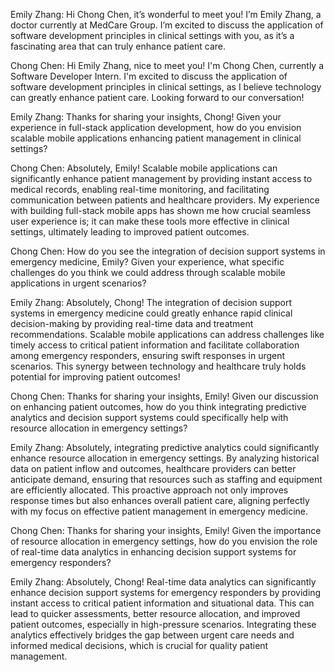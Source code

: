   

Emily Zhang:
	Hi Chong Chen, it’s wonderful to meet you! I’m Emily Zhang, a doctor currently at MedCare Group. I’m excited to discuss the application of software development principles in clinical settings with you, as it’s a fascinating area that can truly enhance patient care.

Chong Chen:
	Hi Emily Zhang, nice to meet you! I'm Chong Chen, currently a Software Developer Intern. I'm excited to discuss the application of software development principles in clinical settings, as I believe technology can greatly enhance patient care. Looking forward to our conversation!

Emily Zhang:
	Thanks for sharing your insights, Chong! Given your experience in full-stack application development, how do you envision scalable mobile applications enhancing patient management in clinical settings?

Chong Chen: 
	Absolutely, Emily! Scalable mobile applications can significantly enhance patient management by providing instant access to medical records, enabling real-time monitoring, and facilitating communication between patients and healthcare providers. My experience with building full-stack mobile apps has shown me how crucial seamless user experience is; it can make these tools more effective in clinical settings, ultimately leading to improved patient outcomes.

Chong Chen: 
	How do you see the integration of decision support systems in emergency medicine, Emily? Given your experience, what specific challenges do you think we could address through scalable mobile applications in urgent scenarios?

Emily Zhang: 
	Absolutely, Chong! The integration of decision support systems in emergency medicine could greatly enhance rapid clinical decision-making by providing real-time data and treatment recommendations. Scalable mobile applications can address challenges like timely access to critical patient information and facilitate collaboration among emergency responders, ensuring swift responses in urgent scenarios. This synergy between technology and healthcare truly holds potential for improving patient outcomes!

Chong Chen: 
	Thanks for sharing your insights, Emily! Given our discussion on enhancing patient outcomes, how do you think integrating predictive analytics and decision support systems could specifically help with resource allocation in emergency settings?

Emily Zhang: 
	Absolutely, integrating predictive analytics could significantly enhance resource allocation in emergency settings. By analyzing historical data on patient inflow and outcomes, healthcare providers can better anticipate demand, ensuring that resources such as staffing and equipment are efficiently allocated. This proactive approach not only improves response times but also enhances overall patient care, aligning perfectly with my focus on effective patient management in emergency medicine.

Chong Chen: 
	Thanks for sharing your insights, Emily! Given the importance of resource allocation in emergency settings, how do you envision the role of real-time data analytics in enhancing decision support systems for emergency responders?

Emily Zhang: 
	Absolutely, Chong! Real-time data analytics can significantly enhance decision support systems for emergency responders by providing instant access to critical patient information and situational data. This can lead to quicker assessments, better resource allocation, and improved patient outcomes, especially in high-pressure scenarios. Integrating these analytics effectively bridges the gap between urgent care needs and informed medical decisions, which is crucial for quality patient management.